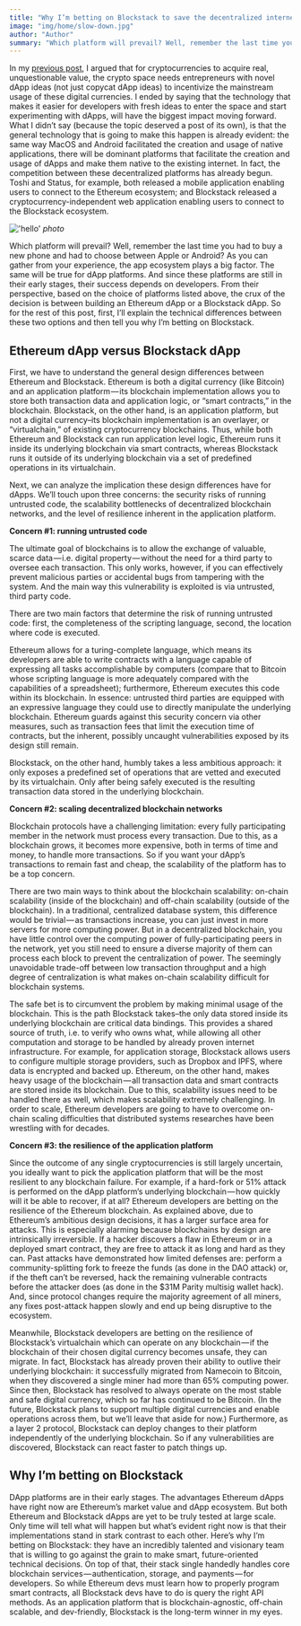 ```yaml
---
title: "Why I’m betting on Blockstack to save the decentralized internet"
image: "img/home/slow-down.jpg"
author: "Author"
summary: "Which platform will prevail? Well, remember the last time you had to buy a new phone and had to choose between Apple or Android?"
---
```


In my [previous post](mainstream-dapps), I argued that for cryptocurrencies to acquire real, unquestionable value, the crypto space needs entrepreneurs with novel dApp ideas (not just copycat dApp ideas) to incentivize the mainstream usage of these digital currencies. I ended by saying that the technology that makes it easier for developers with fresh ideas to enter the space and start experimenting with dApps, will have the biggest impact moving forward. What I didn’t say (because the topic deserved a post of its own), is that the general technology that is going to make this happen is already evident: the same way MacOS and Android facilitated the creation and usage of native applications, there will be dominant platforms that facilitate the creation and usage of dApps and make them native to the existing internet.
In fact, the competition between these decentralized platforms has already begun. Toshi and Status, for example, both released a mobile application enabling users to connect to the Ethereum ecosystem; and Blockstack released a cryptocurrency-independent web application enabling users to connect to the Blockstack ecosystem.

!['hello'](/img/home/coin-trick.jpg)
*photo*

Which platform will prevail? Well, remember the last time you had to buy a new phone and had to choose between Apple or Android? As you can gather from your experience, the app ecosystem plays a big factor. The same will be true for dApp platforms. And since these platforms are still in their early stages, their success depends on developers. From their perspective, based on the choice of platforms listed above, the crux of the decision is between building an Ethereum dApp or a Blockstack dApp. So for the rest of this post, first, I’ll explain the technical differences between these two options and then tell you why I’m betting on Blockstack.

## Ethereum dApp versus Blockstack dApp

First, we have to understand the general design differences between Ethereum and Blockstack. Ethereum is both a digital currency (like Bitcoin) and an application platform — its blockchain implementation allows you to store both transaction data and application logic, or “smart contracts,” in the blockchain. Blockstack, on the other hand, is an application platform, but not a digital currency–its blockchain implementation is an overlayer, or “virtualchain,” of existing cryptocurrency blockchains. Thus, while both Ethereum and Blockstack can run application level logic, Ethereum runs it inside its underlying blockchain via smart contracts, whereas Blockstack runs it outside of its underlying blockchain via a set of predefined operations in its virtualchain.

Next, we can analyze the implication these design differences have for dApps. We’ll touch upon three concerns: the security risks of running untrusted code, the scalability bottlenecks of decentralized blockchain networks, and the level of resilience inherent in the application platform.

**Concern #1: running untrusted code**

The ultimate goal of blockchains is to allow the exchange of valuable, scarce data — i.e. digital property — without the need for a third party to oversee each transaction. This only works, however, if you can effectively prevent malicious parties or accidental bugs from tampering with the system. And the main way this vulnerability is exploited is via untrusted, third party code.

There are two main factors that determine the risk of running untrusted code: first, the completeness of the scripting language, second, the location where code is executed.

Ethereum allows for a turing-complete language, which means its developers are able to write contracts with a language capable of expressing all tasks accomplishable by computers (compare that to Bitcoin whose scripting language is more adequately compared with the capabilities of a spreadsheet); furthermore, Ethereum executes this code within its blockchain. In essence: untrusted third parties are equipped with an expressive language they could use to directly manipulate the underlying blockchain. Ethereum guards against this security concern via other measures, such as transaction fees that limit the execution time of contracts, but the inherent, possibly uncaught vulnerabilities exposed by its design still remain.

Blockstack, on the other hand, humbly takes a less ambitious approach: it only exposes a predefined set of operations that are vetted and executed by its virtualchain. Only after being safely executed is the resulting transaction data stored in the underlying blockchain.

**Concern #2: scaling decentralized blockchain networks**

Blockchain protocols have a challenging limitation: every fully participating member in the network must process every transaction. Due to this, as a blockchain grows, it becomes more expensive, both in terms of time and money, to handle more transactions. So if you want your dApp’s transactions to remain fast and cheap, the scalability of the platform has to be a top concern.

There are two main ways to think about the blockchain scalability: on-chain scalability (inside of the blockchain) and off-chain scalability (outside of the blockchain). In a traditional, centralized database system, this difference would be trivial — as transactions increase, you can just invest in more servers for more computing power. But in a decentralized blockchain, you have little control over the computing power of fully-participating peers in the network, yet you still need to ensure a diverse majority of them can process each block to prevent the centralization of power. The seemingly unavoidable trade-off between low transaction throughput and a high degree of centralization is what makes on-chain scalability difficult for blockchain systems.

The safe bet is to circumvent the problem by making minimal usage of the blockchain. This is the path Blockstack takes–the only data stored inside its underlying blockchain are critical data bindings. This provides a shared source of truth, i.e. to verify who owns what, while allowing all other computation and storage to be handled by already proven internet infrastructure. For example, for application storage, Blockstack allows users to configure multiple storage providers, such as Dropbox and IPFS, where data is encrypted and backed up.
Ethereum, on the other hand, makes heavy usage of the blockchain — all transaction data and smart contracts are stored inside its blockchain. Due to this, scalability issues need to be handled there as well, which makes scalability extremely challenging. In order to scale, Ethereum developers are going to have to overcome on-chain scaling difficulties that distributed systems researches have been wrestling with for decades.

**Concern #3: the resilience of the application platform**

Since the outcome of any single cryptocurrencies is still largely uncertain, you ideally want to pick the application platform that will be the most resilient to any blockchain failure. For example, if a hard-fork or 51% attack is performed on the dApp platform’s underlying blockchain — how quickly will it be able to recover, if at all?
Ethereum developers are betting on the resilience of the Ethereum blockchain. As explained above, due to Ethereum’s ambitious design decisions, it has a larger surface area for attacks. This is especially alarming because blockchains by design are intrinsically irreversible. If a hacker discovers a flaw in Ethereum or in a deployed smart contract, they are free to attack it as long and hard as they can. Past attacks have demonstrated how limited defenses are: perform a community-splitting fork to freeze the funds (as done in the DAO attack) or, if the theft can’t be reversed, hack the remaining vulnerable contracts before the attacker does (as done in the $31M Parity multisig wallet hack). And, since protocol changes require the majority agreement of all miners, any fixes post-attack happen slowly and end up being disruptive to the ecosystem.

Meanwhile, Blockstack developers are betting on the resilience of Blockstack’s virtualchain which can operate on any blockchain — if the blockchain of their chosen digital currency becomes unsafe, they can migrate. In fact, Blockstack has already proven their ability to outlive their underlying blockchain: it successfully migrated from Namecoin to Bitcoin, when they discovered a single miner had more than 65% computing power. Since then, Blockstack has resolved to always operate on the most stable and safe digital currency, which so far has continued to be Bitcoin. (In the future, Blockstack plans to support multiple digital currencies and enable operations across them, but we’ll leave that aside for now.) Furthermore, as a layer 2 protocol, Blockstack can deploy changes to their platform independently of the underlying blockchain. So if any vulnerabilities are discovered, Blockstack can react faster to patch things up.

## Why I’m betting on Blockstack

DApp platforms are in their early stages. The advantages Ethereum dApps have right now are Ethereum’s market value and dApp ecosystem. But both Ethereum and Blockstack dApps are yet to be truly tested at large scale. Only time will tell what will happen but what’s evident right now is that their implementations stand in stark contrast to each other.
Here’s why I’m betting on Blockstack: they have an incredibly talented and visionary team that is willing to go against the grain to make smart, future-oriented technical decisions. On top of that, their stack single handedly handles core blockchain services — authentication, storage, and payments — for developers. So while Ethereum devs must learn how to properly program smart contracts, all Blockstack devs have to do is query the right API methods. As an application platform that is blockchain-agnostic, off-chain scalable, and dev-friendly, Blockstack is the long-term winner in my eyes.
